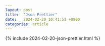 ```yaml
---
layout: post
title:  "Json Prettier"
date:   2024-02-20 10:41:51 +0900
categories: article
---
```


<html>
<head>
  <title></title>
</head>
<body>
  {% include 2024-02-20-json-prettier.html %}
  <script src="{{ site.baseurl }}/assets/js/2024/02/20/json-prettier.js">
</body>
</html>
